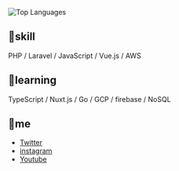 ![Top Languages](https://github-readme-stats.vercel.app/api/top-langs/?username=yoritin&theme=cobalt)

## 🔨skill
PHP / Laravel / JavaScript / Vue.js / AWS

## 📝learning
TypeScript / Nuxt.js / Go / GCP / firebase / NoSQL

## 🌵me
- [Twitter](https://twitter.com/yoriblog)
- [instagram](https://www.instagram.com/tillandsia_yori/?hl=ja)
- [Youtube](https://www.youtube.com/channel/UCHZAZBI4LttDtULLNzaspsg)
